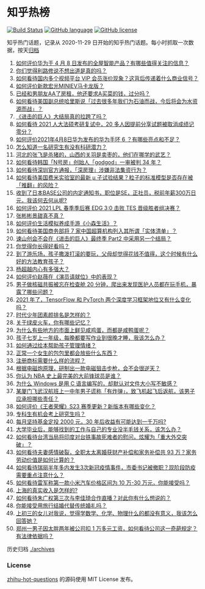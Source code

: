 # 知乎热榜
[![Build Status](https://github.com/ToWeLong/zhihu-hot-questions/workflows/CI/badge.svg)](https://github.com/ToWeLong/zhihu-hot-questions/actions)
[![GitHub language](https://img.shields.io/badge/language-golang-orange.svg)](https://golang.org/)
[![GitHub license](https://img.shields.io/github/license/ToWeLong/zhihu-hot-questions)](https://github.com/ToWeLong/zhihu-hot-questions/blob/main/LICENSE)

知乎热门话题，记录从 2020-11-29 日开始的知乎热门话题。每小时抓取一次数据，按天[归档](./archives)

<!-- BEGIN -->

1. [如何评价华为于 4 月 8 日发布的全屋智能产品？有哪些值得关注的信息？](https://www.zhihu.com/question/453594570)
1. [你们觉得利路修说不想出道是真的吗？](https://www.zhihu.com/question/453360778)
1. [如何看待国内多个视频平台 VIP 会员涨价现象？这背后传递着什么商业信号？](https://www.zhihu.com/question/453553720)
1. [如何评价新款宏光MINIEV马卡龙版？](https://www.zhihu.com/question/453595452)
1. [已经和男朋友AA了房租，他还要求A买菜的钱，过分吗？](https://www.zhihu.com/question/453271533)
1. [如何看待美国副总统哈里斯说「过去很多年我们为石油而战，今后将会为水资源而战」？](https://www.zhihu.com/question/453600213)
1. [《进击的巨人》大结局真的拉跨了吗？](https://www.zhihu.com/question/453502359)
1. [如何看待 2021 人大法硕考研复试中，20 多人因提前分享试题被取消成绩记零分？](https://www.zhihu.com/question/453360850)
1. [如何评价2021年4月8日华为发布的华为手环 6 ？有哪些亮点和不足？](https://www.zhihu.com/question/453597915)
1. [怎么知道一名研究生有没有科研潜力？](https://www.zhihu.com/question/367370829)
1. [河北的张飞是杀猪的，山西的关羽是卖枣的，他们在哪学的武艺？](https://www.zhihu.com/question/426938125)
1. [如何看待韩国「N号房」创始人「godgod」一审被判 34 年？](https://www.zhihu.com/question/453540321)
1. [如何看待深圳官方通报，「深房理」涉嫌非法集资行为？](https://www.zhihu.com/question/453586188)
1. [如何看待美国费米实验室的最新 μ 子试验结果？粒子的标准模型是否存在被「推翻」的风险？](https://www.zhihu.com/question/453465762)
1. [收到了日本BASE公司的内定通知书，职位是SE，正社员，税前年薪300万日元，我该何去何从呢?](https://www.zhihu.com/question/450000522)
1. [如何评价 2021 LPL 春季季后赛 EDG 3:0 击败 TES 晋级胜者组决赛？](https://www.zhihu.com/question/453564980)
1. [张彬彬景甜真不真？](https://www.zhihu.com/question/452503823)
1. [如何评价生活模拟养成手游《小森生活》？](https://www.zhihu.com/question/452142647)
1. [如何看待美国商务部将 7 家中国超算机构列入其所谓「实体清单」？](https://www.zhihu.com/question/453630586)
1. [谏山创会不会在《进击的巨人》最终季 Part2 中采用另一个结局？](https://www.zhihu.com/question/453527137)
1. [你觉得你长得好看吗？](https://www.zhihu.com/question/429414606)
1. [到了游乐场，孩子撒泼打滚的要玩，父母却觉得花钱不值得，这个时候有什么好的方法教育孩子？](https://www.zhihu.com/question/448013594)
1. [杨超越内心有多强大？](https://www.zhihu.com/question/450975727)
1. [如何评价赵薇在《演员请就位》中的表现？](https://www.zhihu.com/question/342160208)
1. [男子做核磁共振被忘在检查舱 20 分钟，爬出来发现医护人员都在玩手机，暴露了哪些问题？](https://www.zhihu.com/question/453486956)
1. [2021 年了，TensorFlow 和 PyTorch 两个深度学习框架地位又有什么变化吗？](https://www.zhihu.com/question/452749603)
1. [时代少年团素颜排名是怎样的？](https://www.zhihu.com/question/441766123)
1. [关于绿皮火车，你有哪些记忆？](https://www.zhihu.com/question/453150452)
1. [为什么有些地方的市面上鲜见咸鸡蛋，而都是咸鸭蛋呢？](https://www.zhihu.com/question/453408930)
1. [孩子七岁上一年级，每晚都要写作业到很晚才睡，我该怎么办？](https://www.zhihu.com/question/453264257)
1. [如何通过绘本帮助孩子管理情绪？](https://www.zhihu.com/question/451890034)
1. [正常一个女生的包包里都会放些什么东西？](https://www.zhihu.com/question/314687953)
1. [注册商标需要什么样的流程？](https://www.zhihu.com/question/451723371)
1. [根据电磁炮原理，研制出一款电磁狙击步枪，会不会很逆天？](https://www.zhihu.com/question/268533882)
1. [你认为 NBA 史上最完美的大前锋球员是谁？](https://www.zhihu.com/question/452677734)
1. [为什么 Windows 是用 C 语言编写的，却默认对文件大小写不敏感？](https://www.zhihu.com/question/443835000)
1. [某厦门飞武汉航班上一中年男子谎称「有炸弹」，致飞机起飞后返航，该男子应承担哪些责任？](https://www.zhihu.com/question/453520554)
1. [如何评价《王者荣耀》S23 赛季更新？新版本有哪些变化？](https://www.zhihu.com/question/453399219)
1. [专科生有机会考上研究生吗？](https://www.zhihu.com/question/445977207)
1. [每月坚持基金定投 2000 元，30 年后收益有可能达到一千万吗?](https://www.zhihu.com/question/450007148)
1. [大学毕业后，能够找到的工作与自己的专业没半毛钱关系，该怎么办？](https://www.zhihu.com/question/453483009)
1. [如何看待台湾当局将印度对台铁事故死难者的慰问，炫耀为「重大外交突破」？](https://www.zhihu.com/question/453431671)
1. [如何看待夫妻感情破裂，全职太太离婚获财产补偿和家务补偿共 93 万？家务劳动价值是如何计算的？](https://www.zhihu.com/question/453330621)
1. [如何看待瑞丽半年多内发生3次新冠疫情事件，市委书记被撤职？现阶段防疫需要重点注意什么？](https://www.zhihu.com/question/453501128)
1. [如何看待雷军称第一款小米汽车价格区间为 10 万-30 万元，你能接受吗？](https://www.zhihu.com/question/453254451)
1. [上海的真实收入是怎样的?](https://www.zhihu.com/question/35101882)
1. [如何看待朱广权第三次与李佳琦合作直播？对此你有什么想说的？](https://www.zhihu.com/question/453447561)
1. [你能接受用旅行结婚代替传统婚礼吗？](https://www.zhihu.com/question/429842232)
1. [上初三的女儿对我说，觉得学数学、化学、物理什么的都没有意义，我该怎么回答她？](https://www.zhihu.com/question/450686559)
1. [郑州一男子因太胖两年被公司扣 1 万多元工资，如何看待公司这一奇葩规定？有法律依据吗？](https://www.zhihu.com/question/453369976)

<!-- END -->

历史归档 [./archives](./archives)


### License
[zhihu-hot-questions](https://github.com/towelong/zhihu-hot-questions) 的源码使用 MIT License 发布。